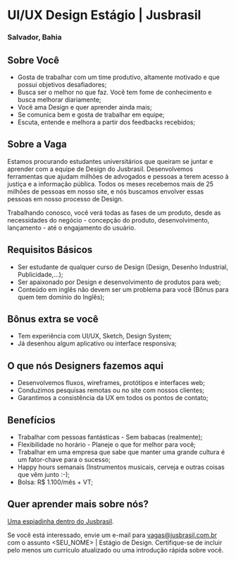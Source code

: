 # UI/UX Design Estágio | Jusbrasil
### Salvador, Bahia

## Sobre Você
- Gosta de trabalhar com um time produtivo, altamente motivado e que possui objetivos desafiadores;
- Busca ser o melhor no que faz. Você tem fome de conhecimento e busca melhorar diariamente;
- Você ama Design e quer aprender ainda mais;
- Se comunica bem e gosta de trabalhar em equipe;
- Escuta, entende e melhora a partir dos feedbacks recebidos;

## Sobre a Vaga
Estamos procurando estudantes universitários que queiram se juntar e aprender com a equipe de Design do Jusbrasil. Desenvolvemos ferramentas que ajudam milhões de advogados e pessoas a terem acesso à justiça e a informação pública. Todos os meses recebemos mais de 25 milhões de pessoas em nosso site, e nós buscamos envolver essas pessoas em nosso processo de Design.

Trabalhando conosco, você verá todas as fases de um produto, desde as necessidades do negócio - concepção do produto, desenvolvimento, lançamento - até o engajamento do usuário.

## Requisitos Básicos
- Ser estudante de qualquer curso de Design (Design, Desenho Industrial, Publicidade,...);
- Ser apaixonado por Design e desenvolvimento de produtos para web;
- Conteúdo em inglês não devem ser um problema para você (Bônus para quem tem domínio do Inglês);

## Bônus extra se você
- Tem experiência com UI/UX, Sketch, Design System;
- Já desenhou algum aplicativo ou interface responsiva;

## O que nós Designers fazemos aqui
- Desenvolvemos fluxos, wireframes, protótipos e interfaces web;
- Conduzimos pesquisas remotas ou no site com nossos clientes;
- Garantimos a consistência da UX em todos os pontos de contato;

## Benefícios
- Trabalhar com pessoas fantásticas - Sem babacas (realmente);
- Flexibilidade no horário - Planeje o que for melhor para você;
- Trabalhar em uma empresa que sabe que manter uma grande cultura é um fator-chave para o sucesso;
- Happy hours semanais (Instrumentos musicais, cerveja e outras coisas que vêm junto :-);
- Bolsa: R$ 1.100/mês + VT;


## Quer aprender mais sobre nós?
[Uma espiadinha dentro do Jusbrasil](https://danielmurta.jusbrasil.com.br/artigos/383937197/o-o-uma-espiadinha-dentro-do-jusbrasil).

Se você está interessado, envie um e-mail para vagas@jusbrasil.com.br com o assunto <SEU_NOME> | Estágio de Design. Certifique-se de incluir pelo menos um currículo atualizado ou uma introdução rápida sobre você.

